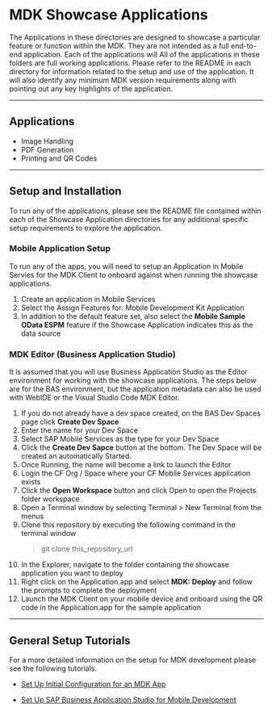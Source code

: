 # MDK Showcase Applications

The Applications in these directories are designed to showcase a particular feature or function within the MDK.  They are not intended as a full end-to-end application.  Each of the applications will 
All of the applications in these folders are full working applications.  Please refer to the README in each directory for information related to the setup and use of the application.  It will also identify any minimum MDK version requirements along with pointing out any key highlights of the application.

***
## Applications
* Image Handling
* PDF Generation
* Printing and QR Codes

***

## Setup and Installation

To run any of the applications, please see the README file contained within each of the Showcase Application directories for any additional specific setup requirements to explore the application.
### Mobile Application Setup
To run any of the apps, you will need to setup an Application in Mobile Servies for the MDK Client to onboard against when running the showcase applications.

1. Create an application in Mobile Services
1. Select the Assign Features for: Mobile Development Kit Application
1. In addition to the default feature set, also select the **Mobile Sample OData ESPM** feature if the Showcase Application indicates this as the data source

### MDK Editor (Business Application Studio)
It is assumed that you will use Business Application Studio as the Editor environment for working with the showcase applications.  The steps below are for the BAS environment, but the application metadata can also be used with WebIDE or the Visual Studio Code MDK Editor.
1. If you do not already have a dev space created, on the BAS Dev Spaces page click **Create Dev Space**
1. Enter the name for your Dev Space
1. Select SAP Mobile Services as the type for your Dev Space
1. Click the **Create Dev Sapce** button at the bottom.  The Dev Space will be created an automatically Started.
1. Once Running, the name will become a link to launch the Editor
1. Login the CF Org / Space where your CF Mobile Services application exists
1. Click the **Open Workspace** button and click Open to open the Projects folder workspace
1. Open a Terminal window by selecting Terminal > New Terminal from the menus
1. Clone this repository by executing the following command in the terminal window
    > git clone this_repository_url
1. In the Explorer, navigate to the folder containing the showcase application you want to deploy
1. Right click on the Application.app and select **MDK: Deploy** and follow the prompts to complete the deployment
1. Launch the MDK Client on your mobile device and onboard using the QR code in the Application.app for the sample application

***
## General Setup Tutorials

For a more detailed information on the setup for MDK development please see the following tutorials.

* [Set Up Initial Configuration for an MDK App](https://developers.sap.com/tutorials/cp-mobile-dev-kit-ms-setup.html)

* [Set Up SAP Business Application Studio for Mobile Development](https://developers.sap.com/tutorials/cp-mobile-bas-setup.html)
